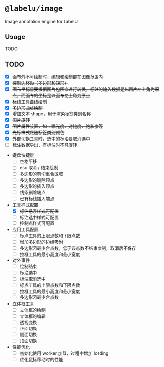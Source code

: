 # `@labelu/image`

Image annotation engine for LabelU

## Usage

TODO

## TODO

- [x] ~~画布外不可绘制时，编辑和绘制都在图像范围内~~
- [x] ~~控制边移动（多边形和矩形）~~
- [x] ~~画布坐标需要根据图片包围盒进行转换，标注的输入数据是以图片左上角为原点，而画布的坐标是以画布左上角为原点~~
- [x] ~~标线工具曲线绘制~~
- [x] ~~多边形曲线绘制~~
- [x] ~~增加文本 shape，用于渲染标签类别名称~~
- [x] ~~图片旋转~~
- [x] ~~图片属性设置，如：曝光度、对比度、饱和度等~~
- [x] ~~光标样式跟随标签类别颜色~~
- [x] ~~外部切换工具时，选中的标注要取消选中~~
- [ ] 标注数据导出，有标注时不可旋转
- 键盘快捷键
  - [ ] 空格平移
  - [ ] esc 取消 / 结束绘制
  - [ ] 多边形的剪切重合区域
  - [ ] 多边形的删除顶点
  - [ ] 多边形的插入顶点
  - [ ] 线条删除端点
  - [ ] 已有标线插入端点
- 工具样式配置
  - [x] ~~标注悬浮样式可配置~~
  - [ ] 标注选中样式可配置
  - [ ] 控制点样式可配置
- 应用工具配置
  - [ ] 标点工具的上限点数和下限点数
  - [ ] 增加多边形的边缘吸附
  - [ ] 多边形闭最少合点数，低于该点数不结束绘制，取消后不保存
  - [ ] 拉框工具的最小高度和最小宽度
- 对外事件
  - [ ] 绘制结束
  - [ ] 标注选中
  - [ ] 标注取消选中
  - [ ] 标点工具的上限点数和下限点数
  - [ ] 拉框工具的最小高度和最小宽度
  - [ ] 多边形闭最少合点数
- 立体框工具
  - [ ] 立体框的绘制
  - [ ] 立体框的编辑
  - [ ] 透视变换
  - [ ] 正面切换
  - [ ] 侧面切换
  - [ ] 顶面切换
- 性能优化
  - [ ] 初始化使用 worker 加载，过程中增加 loading
  - [ ] 优化鼠标移动时的性能
